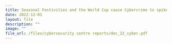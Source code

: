 ```yaml
---
title: Seasonal Festivities and the World Cup cause Cybercrime to spike
date: 2022-12-01
layout: file
description: ""
image: ""
file_url: /files/cybersecurity centre reports/dec_22_cyber.pdf
---
```

